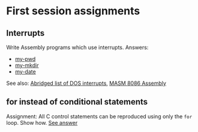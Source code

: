 # First session assignments

## Interrupts
Write Assembly programs which use interrupts. Answers:

- [my-pwd](my-pwd.asm)
- [my-mkdir](my-mkdir.asm)
- [my-date](my-date.asm)

See also: [Abridged list of DOS interrupts](http://spike.scu.edu.au/~barry/interrupts.html), [MASM 8086 Assembly](../../assembly/)


## for instead of conditional statements

Assignment: All C control statements can be reproduced using only the `for` loop. Show how.
[See answer](use-for-all.md)
